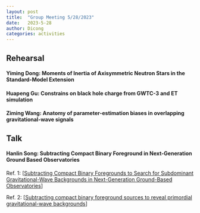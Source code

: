 ```yaml
---
layout: post
title:  "Group Meeting 5/28/2023"
date:   2023-5-28
author: Dicong
categories: activities
---
```


## Rehearsal

#### Yiming Dong: Moments of Inertia of Axisymmetric Neutron Stars in the Standard-Model Extension

#### Huapeng Gu: Constrains on black hole charge from GWTC-3 and ET simulation

#### Ziming Wang: Anatomy of parameter-estimation biases in overlapping gravitational-wave signals



## Talk

#### Hanlin Song: Subtracting Compact Binary Foreground in Next-Generation Ground Based Observatories

Ref. 1: [[Subtracting Compact Binary Foregrounds to Search for Subdominant Gravitational-Wave Backgrounds in Next-Generation Ground-Based Observatories](https://arxiv.org/abs/2209.01310)]

Ref. 2: [[Subtracting compact binary foreground sources to reveal primordial gravitational-wave backgrounds](https://arxiv.org/abs/2002.05365)]
